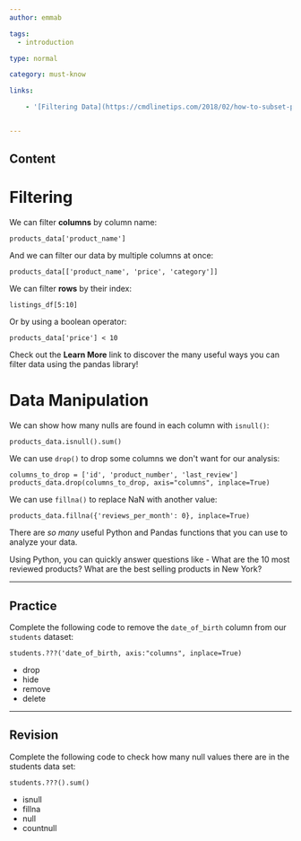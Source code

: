 ```yaml
---
author: emmab

tags:
  - introduction

type: normal

category: must-know

links:

	- '[Filtering Data](https://cmdlinetips.com/2018/02/how-to-subset-pandas-dataframe-based-on-values-of-a-column/){website}'


---
```

## Content

# Filtering

We can filter **columns** by column name:

```
products_data['product_name']
```

And we can filter our data by multiple columns at once:

```
products_data[['product_name', 'price', 'category']]
```

We can filter **rows** by their index:

```
listings_df[5:10]
```

Or by using a boolean operator:

```
products_data['price'] < 10
```

Check out the **Learn More** link to discover the many useful ways you can filter data using the pandas library!

# Data Manipulation

We can show how many nulls are found in each column with `isnull()`:

```
products_data.isnull().sum()
```

We can use `drop()` to drop some columns we don't want for our analysis:

```
columns_to_drop = ['id', 'product_number', 'last_review']
products_data.drop(columns_to_drop, axis="columns", inplace=True)
```

We can use `fillna()` to replace NaN with another value:

```
products_data.fillna({'reviews_per_month': 0}, inplace=True)
```

There are *so many* useful Python and Pandas functions that you can use to analyze your data.

Using Python, you can quickly answer questions like - What are the 10 most reviewed products? What are the best selling products in New York?


---
## Practice

Complete the following code to remove the `date_of_birth` column from our `students` dataset:

```
students.???('date_of_birth, axis:"columns", inplace=True)
```

- drop
- hide
- remove
- delete

---
## Revision

Complete the following code to check how many null values there are in the students data set:

```
students.???().sum()
```

- isnull
- fillna
- null
- countnull